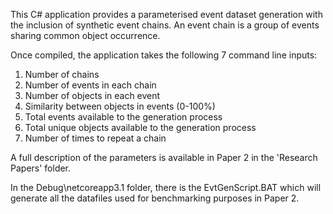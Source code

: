 This C# application provides a parameterised event dataset generation with the inclusion of synthetic event chains. An event chain is a group of events sharing common object occurrence.

Once compiled, the application takes the following 7 command line inputs:

1. Number of chains
2. Number of events in each chain
3. Number of objects in each event
4. Similarity between objects in events (0-100%)
5. Total events available to the generation process
6. Total unique objects available to the generation process
7. Number of times to repeat a chain

A full description of the parameters is available in Paper 2 in the 'Research Papers' folder.

In the Debug\netcoreapp3.1 folder, there is the EvtGenScript.BAT which will generate all the datafiles used for benchmarking purposes in Paper 2.
